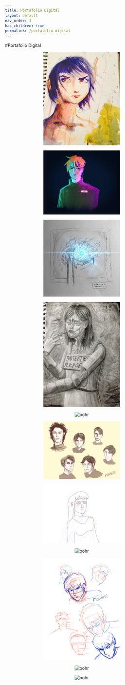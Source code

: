 ```yaml
---
title: Portafolio Digital
layout: default
nav_order: 1
has_children: true
permalink: /portafolio-digital
---
```

#Portafolio Digital
<p style="text-align:center;"><img src="assets/images/1.jpeg" alt="bohr" style="height: 50%; width: 50%;"/></p>
<p style="text-align:center;"><img src="assets/images/2.jpeg" alt="bohr" style="height: 50%; width: 50%;"/></p>
<p style="text-align:center;"><img src="assets/images/3.jpeg" alt="bohr" style="height: 50%; width: 50%;"/></p>
<p style="text-align:center;"><img src="assets/images/4.jpeg" alt="bohr" style="height: 50%; width: 50%;"/></p>
<p style="text-align:center;"><img src="assets/images/5.jpeg" alt="bohr" style="height: 50%; width: 50%;"/></p>
<p style="text-align:center;"><img src="assets/images/6.png" alt="bohr" style="height: 50%; width: 50%;"/></p>
<p style="text-align:center;"><img src="assets/images/7.png" alt="bohr" style="height: 50%; width: 50%;"/></p>
<p style="text-align:center;"><img src="assets/images/8.png" alt="bohr" style="height: 50%; width: 50%;"/></p>
<p style="text-align:center;"><img src="assets/images/9.png" alt="bohr" style="height: 50%; width: 50%;"/></p>
<p style="text-align:center;"><img src="assets/images/10.png" alt="bohr" style="height: 50%; width: 50%;"/></p>
<p style="text-align:center;"><img src="assets/images/11.png" alt="bohr" style="height: 50%; width: 50%;"/></p>
